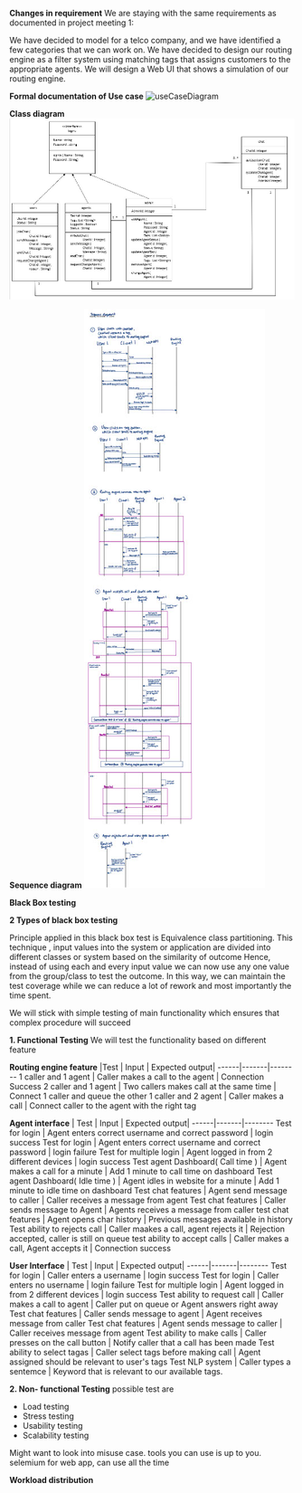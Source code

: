 __Changes in requirement__
We are staying with the same requirements as documented in project meeting 1:

We have decided to model for a telco company, and we have identified a few categories that
we can work on. We have decided to design our routing engine as a filter system using
matching tags that assigns customers to the appropriate agents. We will design a Web UI
that shows a simulation of our routing engine.

__Formal documentation of Use case__
![useCaseDiagram](useCaseDiagram.jpg)

__Class diagram__
![classdiagram](classdia.jpg)

__Sequence diagram__
![sequenceDiagram](sequenceDiagram.jpg)

__Black Box testing__

__2 Types of black box testing__

Principle applied in this black box test is Equivalence class partitioning. 
This technique , input values into the system or application are divided into different classes or system based on the similarity of outcome
Hence, instead of using each and every input value we can now use any one value from the group/class to test the outcome. In this way, we can maintain the test coverage while we can reduce a lot of rework and most importantly the time spent.

We will stick with simple testing of main functionality which ensures that complex procedure will succeed

  __1. Functional Testing__
  We will test the functionality based on different feature
  
  __Routing engine feature__
  |Test  | Input | Expected output|
  ------|-------|--------
  1 caller and 1 agent | Caller makes a call to the agent | Connection Success
  2 caller and 1 agent | Two callers makes call at the same time | Connect 1 caller and queue the other
  1 caller and 2 agent | Caller makes a call | Connect caller to the agent with the right tag
  
  __Agent interface__
  |  Test  | Input | Expected output|
  ------|-------|--------
  Test for login | Agent enters correct username and correct password | login success
  Test for login | Agent enters correct username and correct password | login failure
  Test for multiple login | Agent logged in from 2 different devices | login success
  Test agent Dashboard( Call time ) | Agent makes a call for a minute | Add 1 minute to call time on dashboard
  Test agent Dashboard( Idle time ) | Agent idles in website for a minute | Add 1 minute to idle time on dashboard
  Test chat features | Agent send message to caller | Caller receives a message from agent
  Test chat features | Caller sends message to Agent | Agents receives a message from caller
  test chat features | Agent opens char history | Previous messages available in history
  Test ability to rejects call | Caller maakes a call, agent rejects it | Rejection accepted, caller is still on queue
  test ability to accept calls | Caller makes a call, Agent accepts it | Connection success
  
  
  __User Interface__
  | Test  | Input | Expected output|
  ------|-------|--------
  Test for login | Caller enters a username | login success
  Test for login | Caller enters no username | login failure
  Test for multiple login | Agent logged in from 2 different devices | login success
  Test ability to request call | Caller makes a call to agent | Caller put on queue or Agent answers right away
  Test chat features | Caller sends message to agent | Agent receives message from caller
  Test chat features | Agent sends message to caller | Caller receives message from agent
  Test ability to make calls | Caller presses on the call button | Notify caller that a call has been made
  Test ability to select tagas | Caller select tags before making call | Agent assigned should be relevant to user's tags
  Test NLP system | Caller types a sentemce | Keyword that is relevant to our available tags.
  

  
__2. Non- functional Testing__
  possible test are
  - Load testing
  - Stress testing
  - Usability testing
  - Scalability testing
  
  Might want to look into misuse case.
  tools you can use is up to you.
  selemium for web app, can use all the time

__Workload distribution__
